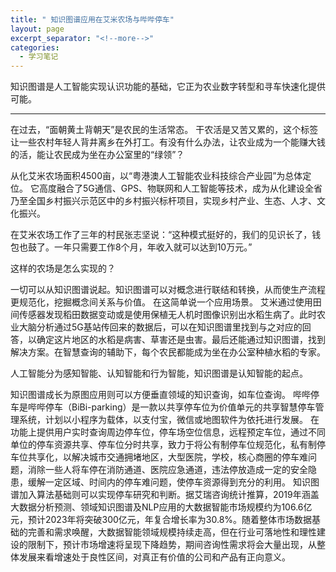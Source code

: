 ```yaml
---
title: " 知识图谱应用在艾米农场与哔哔停车"
layout: page
excerpt_separator: "<!--more-->"
categories:
  - 学习笔记
---
```

> 
知识图谱是人工智能实现认识功能的基础，它正为农业数字转型和寻车快速化提供可能。
<!--more-->



---

在过去，“面朝黄土背朝天”是农民的生活常态。
干农活是又苦又累的，这个标签让一些农村年轻人背井离乡在外打工。有没有什么办法，让农业成为一个能赚大钱的活，能让农民成为坐在办公室里的“绿领”？

从化艾米农场面积4500亩，以“粤港澳人工智能农业科技综合产业园”为总体定位。
它高度融合了5G通信、GPS、物联网和人工智能等技术，成为从化建设全省乃至全国乡村振兴示范区中的乡村振兴标杆项目，实现乡村产业、生态、人才、文化振兴。

在艾米农场工作了三年的村民张志坚说：“这种模式挺好的，我们的见识长了，钱包也鼓了。一年只需要工作8个月，年收入就可以达到10万元。”

这样的农场是怎么实现的？

一切可以从知识图谱说起。知识图谱可以对概念进行联结和转换，从而使生产流程更规范化，挖掘概念间关系与价值。
在这简单说一个应用场景。
艾米通过使用田间传感器发现稻田数据变动或是使用保植无人机时图像识别出水稻生病了。此时农业大脑分析通过5G基站传回来的数据后，可以在知识图谱里找到与之对应的回答，以确定这片地区的水稻是病害、草害还是虫害。最后还能通过知识图谱，找到解决方案。在智慧查询的辅助下，每个农民都能成为坐在办公室种植水稻的专家。

人工智能分为感知智能、认知智能和行为智能，知识图谱是认知智能的起点。

知识图谱成长为原图应用则可以方便垂直领域的知识查询，如车位查询。
哔哔停车是哔哔停车（BiBi-parking）是一款以共享停车位为价值单元的共享智慧停车管理系统，计划以小程序为载体，以支付宝，微信或地图软件为依托进行发展。 在功能上提供用户实时查询周边停车位，停车场空位信息，远程预定车位，通过不同单位的停车资源共享、停车位分时共享，致力于将公有制停车位规范化，私有制停车位共享化，以解决城市交通拥堵地区，大型医院，学校，核心商圈的停车难问题，消除一些人将车停在消防通道、医院应急通道，违法停放造成一定的安全隐患，缓解一定区域、时间内的停车难问题，使停车资源得到充分的利用。
知识图谱加入算法基础则可以实现停车研究和判断。据艾瑞咨询统计推算，2019年涵盖大数据分析预测、领域知识图谱及NLP应用的大数据智能市场规模约为106.6亿元，预计2023年将突破300亿元，年复合增长率为30.8%。随着整体市场数据基础的完善和需求唤醒，大数据智能领域规模持续走高，但在行业可落地性和理性建设的限制下，预计市场增速将呈现下降趋势，期间咨询性需求将会大量出现，从整体发展来看增速处于良性区间，对真正有价值的公司和产品有正向意义。